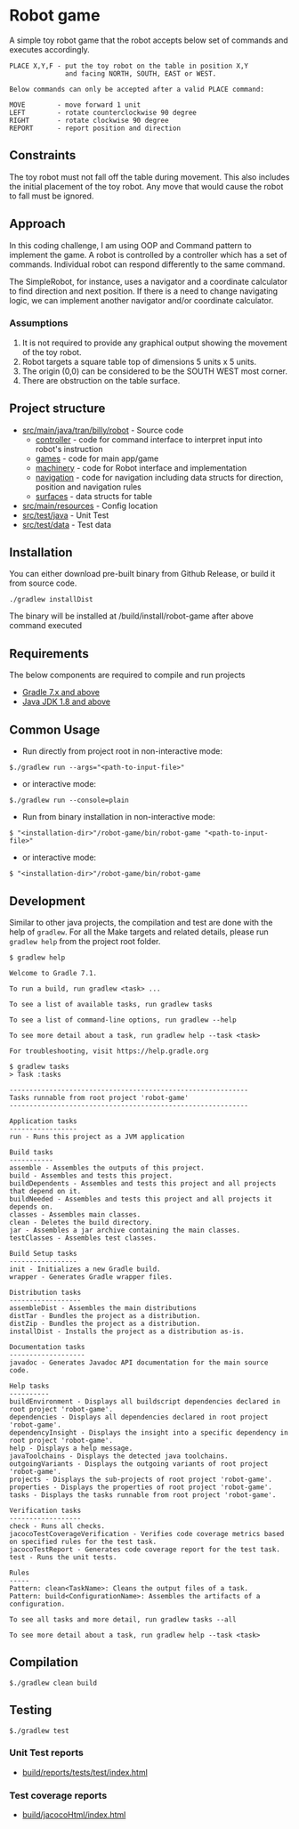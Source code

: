 # Robot game
A simple toy robot game that the robot accepts below set of commands and executes accordingly.  
    
    PLACE X,Y,F - put the toy robot on the table in position X,Y 
                  and facing NORTH, SOUTH, EAST or WEST.

    Below commands can only be accepted after a valid PLACE command:

    MOVE        - move forward 1 unit
    LEFT        - rotate counterclockwise 90 degree 
    RIGHT       - rotate clockwise 90 degree 
    REPORT      - report position and direction

## Constraints
The toy robot must not fall off the table during movement. 
This also includes the initial placement of the toy robot. 
Any move that would cause the robot to fall must be ignored.

## Approach
In this coding challenge, I am using OOP and Command pattern to implement the game.
A robot is controlled by a controller which has a set of commands. Individual robot can respond differently to the same command.

The SimpleRobot, for instance, uses a navigator and a coordinate calculator to find direction and next position.
If there is a need to change navigating logic, we can implement another navigator and/or coordinate calculator.

### Assumptions
1. It is not required to provide any graphical output showing the movement of the toy robot.
2. Robot targets a square table top of dimensions 5 units x 5 units. 
3. The origin (0,0) can be considered to be the SOUTH WEST most corner.
4. There are obstruction on the table surface.

## Project structure
- [src/main/java/tran/billy/robot](./src/main/java/tran/billy/robot) - Source code
  - [controller](./src/main/java/tran/billy/robot/controller) - code for command interface to interpret input into robot's instruction 
  - [games](./src/main/java/tran/billy/robot/games) - code for main app/game
  - [machinery](./src/main/java/tran/billy/robot/machinery) - code for Robot interface and implementation
  - [navigation](./src/main/java/tran/billy/robot/navigation) - code for navigation including data structs for direction, position and navigation rules
  - [surfaces](./src/main/java/tran/billy/robot/surfaces) - data structs for table
- [src/main/resources](./src/main/resources) - Config location
- [src/test/java](./src/test/java) - Unit Test
- [src/test/data](./src/test/data) - Test data

## Installation
You can either download pre-built binary from Github Release, or build it from source code.
```shell script
./gradlew installDist
```
The binary will be installed at <project-root>/build/install/robot-game after above command executed

## Requirements
The below components are required to compile and run projects
- [Gradle 7.x and above](https://services.gradle.org/distributions/)
- [Java JDK 1.8 and above](https://www.oracle.com/java/technologies/downloads/)

## Common Usage
- Run directly from project root in non-interactive mode:
```shell script
$./gradlew run --args="<path-to-input-file>"
```
- or interactive mode:
```shell script
$./gradlew run --console=plain
```

- Run from binary installation in non-interactive mode:
```shell script
$ "<installation-dir>"/robot-game/bin/robot-game "<path-to-input-file>"
```
- or interactive mode:
```shell script
$ "<installation-dir>"/robot-game/bin/robot-game
```

## Development
Similar to other java projects, the compilation and test are done with the help of `gradlew`. For all the Make targets
and related details, please run `gradlew help` from the project root folder.

```shell script
$ gradlew help            

Welcome to Gradle 7.1.

To run a build, run gradlew <task> ...

To see a list of available tasks, run gradlew tasks

To see a list of command-line options, run gradlew --help

To see more detail about a task, run gradlew help --task <task>

For troubleshooting, visit https://help.gradle.org

$ gradlew tasks 
> Task :tasks

------------------------------------------------------------
Tasks runnable from root project 'robot-game'
------------------------------------------------------------

Application tasks
-----------------
run - Runs this project as a JVM application

Build tasks
-----------
assemble - Assembles the outputs of this project.
build - Assembles and tests this project.
buildDependents - Assembles and tests this project and all projects that depend on it.
buildNeeded - Assembles and tests this project and all projects it depends on.
classes - Assembles main classes.
clean - Deletes the build directory.
jar - Assembles a jar archive containing the main classes.
testClasses - Assembles test classes.

Build Setup tasks
-----------------
init - Initializes a new Gradle build.
wrapper - Generates Gradle wrapper files.

Distribution tasks
------------------
assembleDist - Assembles the main distributions
distTar - Bundles the project as a distribution.
distZip - Bundles the project as a distribution.
installDist - Installs the project as a distribution as-is.

Documentation tasks
-------------------
javadoc - Generates Javadoc API documentation for the main source code.

Help tasks
----------
buildEnvironment - Displays all buildscript dependencies declared in root project 'robot-game'.
dependencies - Displays all dependencies declared in root project 'robot-game'.
dependencyInsight - Displays the insight into a specific dependency in root project 'robot-game'.
help - Displays a help message.
javaToolchains - Displays the detected java toolchains.
outgoingVariants - Displays the outgoing variants of root project 'robot-game'.
projects - Displays the sub-projects of root project 'robot-game'.
properties - Displays the properties of root project 'robot-game'.
tasks - Displays the tasks runnable from root project 'robot-game'.

Verification tasks
------------------
check - Runs all checks.
jacocoTestCoverageVerification - Verifies code coverage metrics based on specified rules for the test task.
jacocoTestReport - Generates code coverage report for the test task.
test - Runs the unit tests.

Rules
-----
Pattern: clean<TaskName>: Cleans the output files of a task.
Pattern: build<ConfigurationName>: Assembles the artifacts of a configuration.

To see all tasks and more detail, run gradlew tasks --all

To see more detail about a task, run gradlew help --task <task>

```

## Compilation
```shell script
$./gradlew clean build
```
## Testing
```shell script
$./gradlew test
```
### Unit Test reports
- [build/reports/tests/test/index.html](build/reports/tests/test/index.html)

### Test coverage reports
- [build/jacocoHtml/index.html](build/jacocoHtml/index.html)

